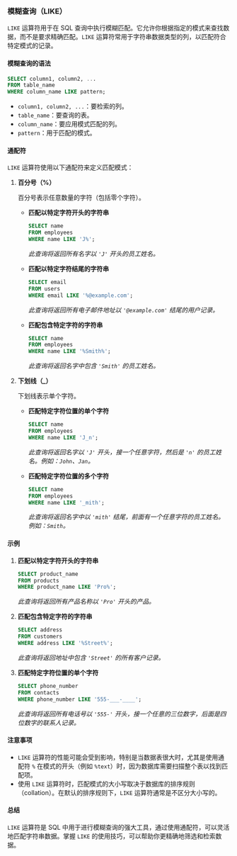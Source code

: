 ### 模糊查询（LIKE）

`LIKE` 运算符用于在 SQL 查询中执行模糊匹配。它允许你根据指定的模式来查找数据，而不是要求精确匹配。`LIKE` 运算符常用于字符串数据类型的列，以匹配符合特定模式的记录。

#### 模糊查询的语法

```sql
SELECT column1, column2, ...
FROM table_name
WHERE column_name LIKE pattern;
```

- `column1, column2, ...`：要检索的列。
- `table_name`：要查询的表。
- `column_name`：要应用模式匹配的列。
- `pattern`：用于匹配的模式。

#### 通配符

`LIKE` 运算符使用以下通配符来定义匹配模式：

1. **百分号（%）**

   百分号表示任意数量的字符（包括零个字符）。

   - **匹配以特定字符开头的字符串**

     ```sql
     SELECT name
     FROM employees
     WHERE name LIKE 'J%';
     ```
     *此查询将返回所有名字以 `'J'` 开头的员工姓名。*

   - **匹配以特定字符结尾的字符串**

     ```sql
     SELECT email
     FROM users
     WHERE email LIKE '%@example.com';
     ```
     *此查询将返回所有电子邮件地址以 `'@example.com'` 结尾的用户记录。*

   - **匹配包含特定字符的字符串**

     ```sql
     SELECT name
     FROM employees
     WHERE name LIKE '%Smith%';
     ```
     *此查询将返回名字中包含 `'Smith'` 的员工姓名。*

2. **下划线（_）**

   下划线表示单个字符。

   - **匹配特定字符位置的单个字符**

     ```sql
     SELECT name
     FROM employees
     WHERE name LIKE 'J_n';
     ```
     *此查询将返回名字以 `'J'` 开头，接一个任意字符，然后是 `'n'` 的员工姓名。例如：`John`、`Jan`。*

   - **匹配特定字符位置的多个字符**

     ```sql
     SELECT name
     FROM employees
     WHERE name LIKE '_mith';
     ```
     *此查询将返回名字中以 `'mith'` 结尾，前面有一个任意字符的员工姓名。例如：`Smith`。*

#### 示例

1. **匹配以特定字符开头的字符串**

   ```sql
   SELECT product_name
   FROM products
   WHERE product_name LIKE 'Pro%';
   ```
   *此查询将返回所有产品名称以 `'Pro'` 开头的产品。*

2. **匹配包含特定字符的字符串**

   ```sql
   SELECT address
   FROM customers
   WHERE address LIKE '%Street%';
   ```
   *此查询将返回地址中包含 `'Street'` 的所有客户记录。*

3. **匹配特定字符位置的单个字符**

   ```sql
   SELECT phone_number
   FROM contacts
   WHERE phone_number LIKE '555-___-____';
   ```
   *此查询将返回所有电话号以 `'555-'` 开头，接一个任意的三位数字，后面是四位数字的联系人记录。*

#### 注意事项

- `LIKE` 运算符的性能可能会受到影响，特别是当数据表很大时，尤其是使用通配符 `%` 在模式的开头（例如 `%text`）时，因为数据库需要扫描整个表以找到匹配项。
- 使用 `LIKE` 运算符时，匹配模式的大小写取决于数据库的排序规则（collation）。在默认的排序规则下，`LIKE` 运算符通常是不区分大小写的。

#### 总结

`LIKE` 运算符是 SQL 中用于进行模糊查询的强大工具，通过使用通配符，可以灵活地匹配字符串数据。掌握 `LIKE` 的使用技巧，可以帮助你更精确地筛选和检索数据。